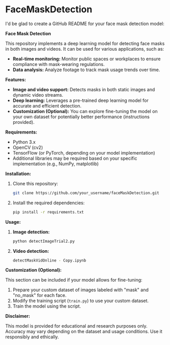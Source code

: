 # FaceMaskDetection

I'd be glad to create a GitHub README for your face mask detection model:

**Face Mask Detection**

This repository implements a deep learning model for detecting face masks in both images and videos. It can be used for various applications, such as:

- **Real-time monitoring:** Monitor public spaces or workplaces to ensure compliance with mask-wearing regulations.
- **Data analysis:** Analyze footage to track mask usage trends over time.

**Features:**

- **Image and video support:** Detects masks in both static images and dynamic video streams.
- **Deep learning:** Leverages a pre-trained deep learning model for accurate and efficient detection.
- **Customization (Optional):** You can explore fine-tuning the model on your own dataset for potentially better performance (instructions provided).

**Requirements:**

- Python 3.x
- OpenCV (cv2)
- TensorFlow (or PyTorch, depending on your model implementation)
- Additional libraries may be required based on your specific implementation (e.g., NumPy, matplotlib)

**Installation:**

1. Clone this repository:

   ```bash
   git clone https://github.com/your_username/faceMaskDetection.git
   ```

2. Install the required dependencies:

   ```bash
   pip install -r requirements.txt
   ```

**Usage:**

1. **Image detection:**

   ```bash
   python detectImageTrial2.py 
   ```

2. **Video detection:**

   ```bash
   detectMaskVidOnline - Copy.ipynb 
   ```

**Customization (Optional):**

This section can be included if your model allows for fine-tuning:

1. Prepare your custom dataset of images labeled with "mask" and "no_mask" for each face.
2. Modify the training script (`train.py`) to use your custom dataset.
3. Train the model using the script.

**Disclaimer:**

This model is provided for educational and research purposes only. Accuracy may vary depending on the dataset and usage conditions. Use it responsibly and ethically.
